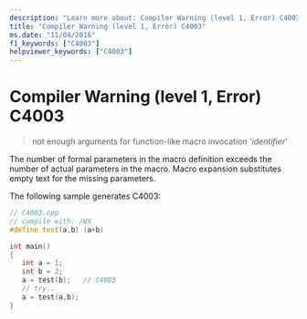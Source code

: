 ```yaml
---
description: "Learn more about: Compiler Warning (level 1, Error) C4003"
title: "Compiler Warning (level 1, Error) C4003"
ms.date: "11/04/2016"
f1_keywords: ["C4003"]
helpviewer_keywords: ["C4003"]
---
```

# Compiler Warning (level 1, Error) C4003

> not enough arguments for function-like macro invocation '*identifier*'

The number of formal parameters in the macro definition exceeds the number of actual parameters in the macro. Macro expansion substitutes empty text for the missing parameters.

The following sample generates C4003:

```cpp
// C4003.cpp
// compile with: /WX
#define test(a,b) (a+b)

int main()
{
   int a = 1;
   int b = 2;
   a = test(b);   // C4003
   // try..
   a = test(a,b);
}
```
